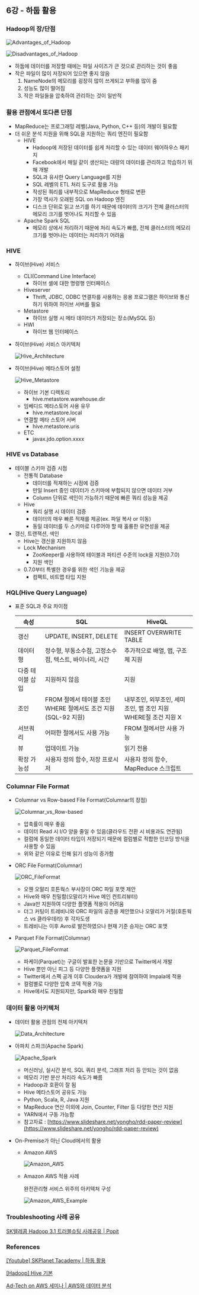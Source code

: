 ## 6강 - 하둡 활용

### Hadoop의 장/단점

![Advantages_of_Hadoop](asset/Advantages_of_Hadoop.png)

![Disadvantages_of_Hadoop](asset/Disadvantages_of_Hadoop.png)

- 하둡에 데이터를 저장할 때에는 파일 사이즈가 큰 것으로 관리하는 것이 좋음
- 작은 파일이 많이 저장되어 있으면 좋지 않음
    1. NameNode의 메모리를 굉장히 많이 쓰게되고 부하를 많이 줌
    2. 성능도 많이 떨어짐
    3. 작은 파일들을 압축하여 관리하는 것이 일반적

### 활용 관점에서 또다른 단점

- MapReduce는 프로그래밍 레벨(Java, Python, C++ 등)의 개발이 필요함
- 더 쉬운 분석 지원을 위해 SQL을 지원하는 쿼리 엔진이 필요함
    - HIVE
        - Hadoop에 저장된 데이터를 쉽게 처리할 수 있는 데이터 웨어하우스 패키지
        - Facebook에서 매일 같이 생산되는 대량의 데이터를 관리하고 학습하기 위해 개발
        - SQL과 유사한 Query Language를 지원
        - SQL 레벨의 ETL 처리 도구로 활용 가능
        - 작성된 쿼리를 내부적으로 MapReduce 형태로 변환
        - 가장 역사가 오래된 SQL on Hadoop 엔진
        - 디스크 단위로 읽고 쓰기를 하기 때문에 데이터의 크기가 전체 클러스터의 메모리 크기를 벗어나도 처리할 수 있음
    - Apache Spark SQL
        - 메모리 상에서 처리하기 때문에 처리 속도가 빠름, 전체 클러스터의 메모리 크기를 벗어나는 데이터는 처리하기 어려움

### HIVE

- 하이브(Hive) 서비스
    - CLI(Command Line Interface)
        - 하이브 셀에 대한 명령행 인터페이스
    - Hiveserver
        - Thrift, JDBC, ODBC 연결자를 사용하는 응용 프로그램은 하이브와 통신하기 위하여 하이브 서버를 필요
    - Metastore
        - 하이브 실행 시 메타 데이터가 저장되는 장소(MySQL 등)
    - HWI
        - 하이브 웹 인터페이스
- 하이브(Hive) 서비스 아키텍처
    
    ![Hive_Architecture](asset/Hive_Architecture.png)
    
- 하이브(Hive) 메타스토어 설정
    
    ![Hive_Metastore](asset/Hive_Metastore.png)
    
    - 하이브 기본 디렉토리
        - hive.metastore.warehouse.dir
    - 임베디드 메타스토어 사용 유무
        - hive.metastore.local
    - 연결할 메타 스토어 서버
        - hive.metastore.uris
    - ETC
        - javax.jdo.option.xxxx

### HIVE vs Database

- 테이블 스키마 검증 시점
    - 전통적 Database
        - 데이터를 적재하는 시점에 검증
        - 만일 Insert 중인 데이터가 스키마에 부합되지 않으면 데이터 거부
        - Column 단위로 색인이 가능하기 때문에 빠른 쿼리 성능을 제공
    - Hive
        - 쿼리 실행 시 데이터 검증
        - 데이터의 매우 빠른 적재를 제공(ex. 파일 복사 or 이동)
        - 동일 데이터를 두 스키마로 다루어야 할 때 훌륭한 유연성을 제공
- 갱신, 트랜잭션, 색인
    - Hive는 갱신을 지원하지 않음
    - Lock Mechanism
        - ZooKeeper를 사용하여 테이블과 파티션 수준의 lock을 지원(0.7.0)
        - 지원 색인
    - 0.7.0부터 특별한 경우를 위한 색인 기능을 제공
        - 컴팩트, 비트맵 타입 지원

### HQL(Hive Query Language)

- 표준 SQL과 주요 차이점
    
    
    | 속성 | SQL | HiveQL |
    | --- | --- | --- |
    | 갱신 | UPDATE, INSERT, DELETE | INSERT OVERWRITE TABLE |
    | 데이터형 | 정수형, 부동소수점, 고정소수점, 텍스트, 바이너리, 시간 | 추가적으로 배열, 맵, 구조체 지원 |
    | 다중 테이블 삽입 | 지원하지 않음 | 지원 |
    | 조인 | FROM 절에서 테이블 조인<br>WHERE 절에서도 조건 지원(SQL-92 지원) | 내부조인, 외부조인, 세미조인, 맵 조인 지원<br>WHERE절 조건 지원 X |
    | 서브쿼리 | 어떠한 절에서도 사용 가능 | FROM 절에서만 사용 가능 |
    | 뷰 | 업데이트 가능 | 읽기 전용 |
    | 확장 가능성 | 사용자 정의 함수, 저장 프로시저 | 사용자 정의 함수, MapReduce 스크립트 |

### Columnar File Format

- Columnar vs Row-based File Format(Columnar의 장점)
    
    ![Columnar_vs_Row-based](asset/Columnar_vs_Row-based.png)
    
    - 압축률이 매우 좋음
    - 데이터 Read 시 I/O 양을 줄일 수 있음(클라우드 전환 시 비용과도 연관됨)
    - 컬럼에 동일한 데이터 타입이 저장되기 때문에 컬럼별로 적합한 인코딩 방식을 사용할 수 있음
    - 위와 같은 이유로 인해 읽기 성능이 증가함
- ORC File Format(Columnar)
    
    ![ORC_FileFormat](asset/ORC_FileFormat.png)
    
    - 오웬 오말리 호튼웍스 부사장이 ORC 파일 포맷 제안
    - Hive와 매우 친밀함(오말리가 Hive 메인 컨트리뷰터)
    - Java만 지원하여 다양한 플랫폼 적용이 어려움
    - 더그 커팅이 트레비니와 ORC 파일의 공존을 제안했으나 오말리가 거절(호튼웍스 vs 클라우데라) 후 각자도생
    - 트레비니는 이후 Avro로 발전하였으나 현재 기준 승자는 ORC 포맷
- Parquet File Format(Columnar)
    
    ![Parquet_FileFormat](asset/Parquet_FileFormat.png)
    
    - 파케이(Parquet)는 구글이 발표한 논문을 기반으로 Twitter에서 개발
    - Hive 뿐만 아닌 피그 등 다양한 플랫폼을 지원
    - Twitter에서 스펙 공개 이후 Cloudera가 개발에 참여하여 Impala에 적용
    - 컬럼별로 다양한 압축 코덱 적용 가능
    - Hive에서도 지원되지만, Spark와 매우 친밀함

### 데이터 활용 아키텍처

- 데이터 활용 관점의 전체 아키텍처
    
    ![Data_Architecture](asset/Data_Architecture.png)
    
- 아파치 스파크(Apache Spark)
    
    ![Apache_Spark](asset/Apache_Spark.png)
    
    - 머신러닝, 실시간 분석, SQL 쿼리 분석, 그래프 처리 등 안되는 것이 없음
    - 메모리 기반 분산 처리라 속도가 빠름
    - Hadoop과 호환이 잘 됨
    - Hive 메타스토어 공유도 가능
    - Python, Scala, R, Java 지원
    - MapReduce 연산 이외에 Join, Counter, Filter 등 다양한 연산 지원
    - YARN에서 구동 가능함
    - 참고자료 : [https://www.slideshare.net/yongho/rdd-paper-review](https://www.slideshare.net/yongho/rdd-paper-review)
- On-Premise가 아닌 Cloud에서의 활용
    - Amazon AWS
        
        ![Amazon_AWS](asset/Amazon_AWS.png)
        
    - Amazon AWS 적용 사례
        
        완전관리형 서비스 위주의 아키텍처 구성
        
        ![Amazon_AWS_Example](asset/Amazon_AWS_Example.png)
        

### Troubleshooting 사례 공유

[SK텔레콤 Hadoop 3.1 트러블슈팅 사례공유 | Popit](https://www.popit.kr/sk%ED%85%94%EB%A0%88%EC%BD%A4-%ED%95%98%EB%91%A1-3-1hadoop-3-1-%ED%8A%B8%EB%9F%AC%EB%B8%94%EC%8A%88%ED%8C%85-%EC%82%AC%EB%A1%80%EA%B3%B5%EC%9C%A0/)

### References

[[Youtube] SKPlanet Tacademy | 하둡 활용](https://www.youtube.com/watch?v=nrhgH0qShwI)

[[Hadoop] Hive 기본](https://velog.io/@modsiw/Hadoop-Hive-%EA%B8%B0%EB%B3%B8)

[Ad-Tech on AWS 세미나 | AWS와 데이터 분석](https://www.slideshare.net/awskorea/adtech-on-aws-aws)
